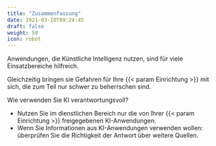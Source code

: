 ```yaml
---
title: "Zusammenfassung"
date: 2021-03-10T09:24:45
draft: false
weight: 50
icon: robot
---
```

Anwendungen, die Künstliche Intelligenz nutzen, sind für viele Einsatzbereiche hilfreich.

Gleichzeitig bringen sie Gefahren für Ihre {{< param Einrichtung >}} mit sich, die zum Teil nur schwer zu beherrschen sind.

Wie verwenden Sie KI verantwortungsvoll?

- Nutzen Sie im dienstlichen Bereich nur die von Ihrer {{< param Einrichtung >}} freigegebenen KI-Anwendungen.
- Wenn Sie Informationen aus KI-Anwendungen verwenden wollen: überprüfen Sie die Richtigkeit der Antwort über weitere Quellen.



